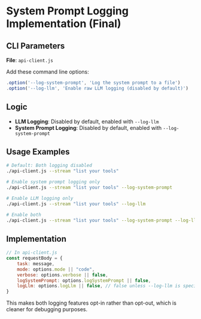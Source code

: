 # System Prompt Logging Implementation (Final)

## CLI Parameters

**File**: `api-client.js`

Add these command line options:

```javascript
.option('--log-system-prompt', 'Log the system prompt to a file')
.option('--log-llm', 'Enable raw LLM logging (disabled by default)')
```

## Logic

- **LLM Logging**: Disabled by default, enabled with `--log-llm`
- **System Prompt Logging**: Disabled by default, enabled with `--log-system-prompt`

## Usage Examples

```bash
# Default: Both logging disabled
./api-client.js --stream "list your tools"

# Enable system prompt logging only
./api-client.js --stream "list your tools" --log-system-prompt

# Enable LLM logging only
./api-client.js --stream "list your tools" --log-llm

# Enable both
./api-client.js --stream "list your tools" --log-system-prompt --log-llm
```

## Implementation

```javascript
// In api-client.js
const requestBody = {
	task: message,
	mode: options.mode || "code",
	verbose: options.verbose || false,
	logSystemPrompt: options.logSystemPrompt || false,
	logLlm: options.logLlm || false, // false unless --log-llm is specified
}
```

This makes both logging features opt-in rather than opt-out, which is cleaner for debugging purposes.
